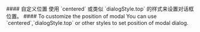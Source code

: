 <cn>
#### 自定义位置
使用 `centered` 或类似 `dialogStyle.top` 的样式来设置对话框位置。
</cn>

<us>
#### To customize the position of modal
You can use `centered`,`dialogStyle.top` or other styles to set position of modal dialog.
</us>
